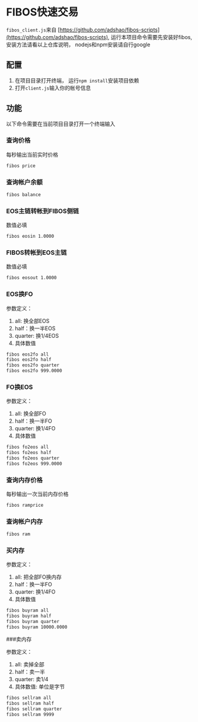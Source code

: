 # FIBOS快速交易
`fibos_client.js`来自 [https://github.com/adshao/fibos-scripts](https://github.com/adshao/fibos-scripts), 运行本项目命令需要先安装好fibos, 安装方法请看以上仓库说明， nodejs和npm安装请自行google

## 配置
1. 在项目目录打开终端， 运行`npm install`安装项目依赖  
2. 打开`client.js`输入你的帐号信息

## 功能
以下命令需要在当前项目目录打开一个终端输入

### 查询价格
每秒输出当前实时价格
```bash
fibos price
```
### 查询帐户余额
```bash
fibos balance
```
### EOS主链转帐到FIBOS侧链
数值必填
```bash
fibos eosin 1.0000
```
### FIBOS转帐到EOS主链
数值必填
```bash
fibos eosout 1.0000
```
### EOS换FO
参数定义： 
1. all: 换全部EOS 
2. half：换一半EOS
3. quarter: 换1/4EOS
4. 具体数值

```bash
fibos eos2fo all
fibos eos2fo half
fibos eos2fo quarter
fibos eos2fo 999.0000
```

### FO换EOS
参数定义： 
1. all: 换全部FO 
2. half：换一半FO
3. quarter: 换1/4FO
4. 具体数值

```bash
fibos fo2eos all
fibos fo2eos half
fibos fo2eos quarter
fibos fo2eos 999.0000
```
### 查询内存价格
每秒输出一次当前内存价格
```bash
fibos ramprice
```
### 查询帐户内存
```bash
fibos ram
```

### 买内存
参数定义： 
1. all: 把全部FO换内存
2. half：换一半FO
3. quarter: 换1/4FO
4. 具体数值
```bash
fibos buyram all
fibos buyram half
fibos buyram quarter
fibos buyram 10000.0000
```

###卖内存

参数定义： 
1. all: 卖掉全部
2. half：卖一半
3. quarter: 卖1/4
4. 具体数值: 单位是字节
```bash
fibos sellram all
fibos sellram half
fibos sellram quarter
fibos sellram 9999
```